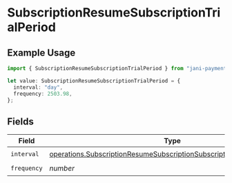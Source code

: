 # SubscriptionResumeSubscriptionTrialPeriod

## Example Usage

```typescript
import { SubscriptionResumeSubscriptionTrialPeriod } from "jani-payments/models/operations";

let value: SubscriptionResumeSubscriptionTrialPeriod = {
  interval: "day",
  frequency: 2503.98,
};
```

## Fields

| Field                                                                                                                                                            | Type                                                                                                                                                             | Required                                                                                                                                                         | Description                                                                                                                                                      |
| ---------------------------------------------------------------------------------------------------------------------------------------------------------------- | ---------------------------------------------------------------------------------------------------------------------------------------------------------------- | ---------------------------------------------------------------------------------------------------------------------------------------------------------------- | ---------------------------------------------------------------------------------------------------------------------------------------------------------------- |
| `interval`                                                                                                                                                       | [operations.SubscriptionResumeSubscriptionSubscriptionsResponseInterval](../../models/operations/subscriptionresumesubscriptionsubscriptionsresponseinterval.md) | :heavy_check_mark:                                                                                                                                               | N/A                                                                                                                                                              |
| `frequency`                                                                                                                                                      | *number*                                                                                                                                                         | :heavy_check_mark:                                                                                                                                               | N/A                                                                                                                                                              |